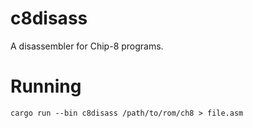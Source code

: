 # c8disass
A disassembler for Chip-8 programs.

# Running
`cargo run --bin c8disass /path/to/rom/ch8 > file.asm`
